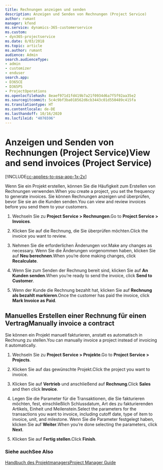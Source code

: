 ```yaml
---
title: Rechnungen anzeigen und senden
description: Anzeigen und Senden von Rechnungen (Project Service)
author: rumant
manager: kfend
ms.service: dynamics-365-customerservice
ms.custom:
- dyn365-projectservice
ms.date: 8/03/2018
ms.topic: article
ms.author: rumant
audience: Admin
search.audienceType:
- admin
- customizer
- enduser
search.app:
- D365CE
- D365PS
- ProjectOperations
ms.openlocfilehash: 8eaef971d1fd419b7a21f0934d6a7f5f92aa35e2
ms.sourcegitcommit: 5c4c9bf3ba018562d6cb3443c01d550489c415fa
ms.translationtype: HT
ms.contentlocale: de-DE
ms.lasthandoff: 10/16/2020
ms.locfileid: "4076596"
---
```

# <a name="view-and-send-invoices-project-service"></a><span data-ttu-id="fd3e7-103">Anzeigen und Senden von Rechnungen (Project Service)</span><span class="sxs-lookup"><span data-stu-id="fd3e7-103">View and send invoices (Project Service)</span></span>

[!INCLUDE[cc-applies-to-psa-app-1x-2x](../includes/cc-applies-to-psa-app-1x-2x.md)]

<span data-ttu-id="fd3e7-104">Wenn Sie ein Projekt erstellen, können Sie die Häufigkeit zum Erstellen von Rechnungen verwenden.</span><span class="sxs-lookup"><span data-stu-id="fd3e7-104">When you create a project, you set the frequency to generate invoices.</span></span> <span data-ttu-id="fd3e7-105">Sie können Rechnungen anzeigen und überprüfen, bevor Sie sie an die Kunden senden.</span><span class="sxs-lookup"><span data-stu-id="fd3e7-105">You can view and review invoices before you send them to your customers.</span></span>  
  
1.  <span data-ttu-id="fd3e7-106">Wechseln Sie zu **Project Service > Rechnungen**.</span><span class="sxs-lookup"><span data-stu-id="fd3e7-106">Go to **Project Service > Invoices**.</span></span>  
  
2.  <span data-ttu-id="fd3e7-107">Klicken Sie auf die Rechnung, die Sie überprüfen möchten.</span><span class="sxs-lookup"><span data-stu-id="fd3e7-107">Click the invoice you want to review.</span></span>  
  
3.  <span data-ttu-id="fd3e7-108">Nehmen Sie die erforderlichen Änderungen vor.</span><span class="sxs-lookup"><span data-stu-id="fd3e7-108">Make any changes as necessary.</span></span> <span data-ttu-id="fd3e7-109">Wenn Sie die Änderungen vorgenommen haben, klicken Sie auf **Neu berechnen**.</span><span class="sxs-lookup"><span data-stu-id="fd3e7-109">When you’re done making changes, click **Recalculate**.</span></span>  
  
4.  <span data-ttu-id="fd3e7-110">Wenn Sie zum Senden der Rechnung bereit sind, klicken Sie auf **An Kunden senden**.</span><span class="sxs-lookup"><span data-stu-id="fd3e7-110">When you’re ready to send the invoice, click **Send to Customer**.</span></span>  
  
5.  <span data-ttu-id="fd3e7-111">Wenn der Kunde die Rechnung bezahlt hat, klicken Sie auf **Rechnung als bezahlt markieren**.</span><span class="sxs-lookup"><span data-stu-id="fd3e7-111">Once the customer has paid the invoice, click **Mark Invoice as Paid**.</span></span>  
  
## <a name="manually-invoice-a-contract"></a><span data-ttu-id="fd3e7-112">Manuelles Erstellen einer Rechnung für einen Vertrag</span><span class="sxs-lookup"><span data-stu-id="fd3e7-112">Manually invoice a contract</span></span>  
 <span data-ttu-id="fd3e7-113">Sie können ein Projekt manuell fakturieren, anstatt es automatisch in Rechnung zu stellen.</span><span class="sxs-lookup"><span data-stu-id="fd3e7-113">You can manually invoice a project instead of invoicing it automatically.</span></span>  
  
1.  <span data-ttu-id="fd3e7-114">Wechseln Sie zu **Project Service > Projekte**.</span><span class="sxs-lookup"><span data-stu-id="fd3e7-114">Go to **Project Service > Projects**.</span></span>  
  
2.  <span data-ttu-id="fd3e7-115">Klicken Sie auf das gewünschte Projekt.</span><span class="sxs-lookup"><span data-stu-id="fd3e7-115">Click the project you want to invoice.</span></span>  
  
3.  <span data-ttu-id="fd3e7-116">Klicken Sie auf **Vertrieb** und anschließend auf **Rechnung**.</span><span class="sxs-lookup"><span data-stu-id="fd3e7-116">Click **Sales** and then click **Invoice**.</span></span>  
  
4.  <span data-ttu-id="fd3e7-117">Legen Sie die Parameter für die Transaktionen, die Sie fakturieren möchten, fest, einschließlich Schlussdatum, Art des zu fakturierenden Artikels, Einheit und Meilenstein.</span><span class="sxs-lookup"><span data-stu-id="fd3e7-117">Select the parameters for the transactions you want to invoice, including cutoff date, type of item to invoice, unit, and milestone.</span></span> <span data-ttu-id="fd3e7-118">Wenn Sie die Parameter festgelegt haben, klicken Sie auf **Weiter**.</span><span class="sxs-lookup"><span data-stu-id="fd3e7-118">When you’re done selecting the parameters, click **Next**.</span></span>  
  
5.  <span data-ttu-id="fd3e7-119">Klicken Sie auf **Fertig stellen**.</span><span class="sxs-lookup"><span data-stu-id="fd3e7-119">Click **Finish**.</span></span>  
  
### <a name="see-also"></a><span data-ttu-id="fd3e7-120">Siehe auch</span><span class="sxs-lookup"><span data-stu-id="fd3e7-120">See Also</span></span>  
 [<span data-ttu-id="fd3e7-121">Handbuch des Projektmanagers</span><span class="sxs-lookup"><span data-stu-id="fd3e7-121">Project Manager Guide</span></span>](../psa/project-manager-guide.md)

